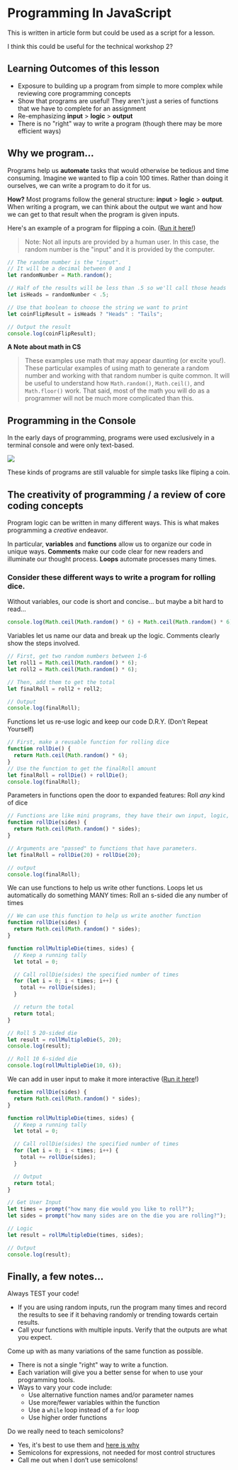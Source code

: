 # Programming In JavaScript

This is written in article form but could be used as a script for a lesson.

I think this could be useful for the technical workshop 2?

## Learning Outcomes of this lesson

* Exposure to building up a program from simple to more complex while reviewing core programming concepts
* Show that programs are useful! They aren't just a series of functions that we have to complete for an assignment
* Re-emphasizing **input** > **logic** > **output**
* There is no "right" way to write a program (though there may be more efficient ways)

## Why we program... 

Programs help us **automate** tasks that would otherwise be tedious and time consuming. Imagine we wanted to flip a coin 100 times. Rather than doing it ourselves, we can write a program to do it for us.

**How?** Most programs follow the general structure: **input** > **logic** > **output**. When writing a program, we can think about the output we want and how we can get to that result when the program is given inputs.

Here's an example of a program for flipping a coin. ([Run it here!](https://replit.com/@BenSpector/coinFlilp#index.js))

> Note: Not all inputs are provided by a human user. In this case, the random number is the "input" and it is provided by the computer. 

```js
// The random number is the "input". 
// It will be a decimal between 0 and 1
let randomNumber = Math.random();

// Half of the results will be less than .5 so we'll call those heads
let isHeads = randomNumber < .5;

// Use that boolean to choose the string we want to print
let coinFlipResult = isHeads ? "Heads" : "Tails";

// Output the result
console.log(coinFlipResult);
```

**A Note about math in CS**
> These examples use math that may appear daunting (or excite you!). These particular examples of using math to generate a random number and working with that random number is quite common. It will be useful to understand how `Math.random()`, `Math.ceil()`, and `Math.floor()` work. That said, most of the math you will do as a programmer will not be much more complicated than this.

## Programming in the Console

In the early days of programming, programs were used exclusively in a terminal console and were only text-based.

![](https://homepages.uc.edu/~thomam/Intro_OOP_Text/Images/console%20app.png)

These kinds of programs are still valuable for simple tasks like fliping a coin.

## The creativity of programming / a review of core coding concepts
Program logic can be written in many different ways. This is what makes programming a *creative* endeavor. 

In particular, **variables** and **functions** allow us to organize our code in unique ways. **Comments** make our code clear for new readers and illuminate our thought process. **Loops** automate processes many times.

### Consider these different ways to write a program for rolling dice.

Without variables, our code is short and concise… but maybe a bit hard to read…
```js
console.log(Math.ceil(Math.random() * 6) + Math.ceil(Math.random() * 6));
```

Variables let us name our data and break up the logic. Comments clearly show the steps involved.

```js
// First, get two random numbers between 1-6
let roll1 = Math.ceil(Math.random() * 6);
let roll2 = Math.ceil(Math.random() * 6);

// Then, add them to get the total
let finalRoll = roll2 + roll2;

// Output
console.log(finalRoll);
```

Functions let us re-use logic and keep our code D.R.Y. (Don’t Repeat Yourself)

```js
// First, make a reusable function for rolling dice
function rollDie() { 
  return Math.ceil(Math.random() * 6);
}
// Use the function to get the finalRoll amount
let finalRoll = rollDie() + rollDie();
console.log(finalRoll);
```

Parameters in functions open the door to expanded features: Roll *any* kind of dice

```js
// Functions are like mini programs, they have their own input, logic, and output
function rollDie(sides) {  
  return Math.ceil(Math.random() * sides);
}

// Arguments are "passed" to functions that have parameters.
let finalRoll = rollDie(20) + rollDie(20);

// output
console.log(finalRoll);
```

We can use functions to help us write other functions. Loops let us automatically do something MANY times: Roll an s-sided die any number of times

```js
// We can use this function to help us write another function
function rollDie(sides) {  
  return Math.ceil(Math.random() * sides);
}

function rollMultipleDie(times, sides) {
  // Keep a running tally
  let total = 0;

  // Call rollDie(sides) the specified number of times
  for (let i = 0; i < times; i++) {
    total += rollDie(sides);
  } 

  // return the total
  return total;
}

// Roll 5 20-sided die
let result = rollMultipleDie(5, 20);
console.log(result);

// Roll 10 6-sided die
console.log(rollMultipleDie(10, 6));
```

We can add in user input to make it more interactive ([Run it here](https://replit.com/@BenSpector/rollDieWithInput#index.js)!)

```js
function rollDie(sides) {  
  return Math.ceil(Math.random() * sides);
}

function rollMultipleDie(times, sides) {
  // Keep a running tally
  let total = 0;

  // Call rollDie(sides) the specified number of times
  for (let i = 0; i < times; i++) {
    total += rollDie(sides);
  } 

  // Output
  return total;
}

// Get User Input
let times = prompt("how many die would you like to roll?");
let sides = prompt("how many sides are on the die you are rolling?");

// Logic
let result = rollMultipleDie(times, sides);

// Output
console.log(result);
```

## Finally, a few notes...

Always TEST your code!
- If you are using random inputs, run the program many times and record the results to see if it behaving randomly or trending towards certain results.
- Call your functions with multiple inputs. Verify that the outputs are what you expect.


Come up with as many variations of the same function as possible.
- There is not a single "right" way to write a function. 
- Each variation will give you a better sense for when to use your programming tools. 
- Ways to vary your code include:
  - Use alternative function names and/or parameter names
  - Use more/fewer variables within the function
  - Use a `while` loop instead of a `for` loop
  - Use higher order functions

Do we really need to teach semicolons?
- Yes, it's best to use them and [here is why](https://dev.to/adriennemiller/semicolons-in-javascript-to-use-or-not-to-use-2nli)
- Semicolons for expressions, not needed for most control structures 
- Call me out when I don’t use semicolons!